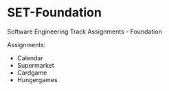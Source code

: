 # SET-Foundation
Software Engineering Track Assignments - Foundation

Assignments:
* Calendar
* Supermarket
* Cardgame
* Hungergames

